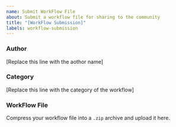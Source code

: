 ```yaml
---
name: Submit WorkFlow File
about: Submit a workflow file for sharing to the community
title: "[WorkFlow Submission]"
labels: workflow-submission
---
```


### Author
[Replace this line with the aothor name]

### Category
[Replace this line with the category of the workflow]

### WorkFlow File
Compress your workflow file into a `.zip` archive and upload it here.
